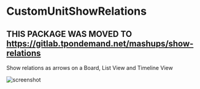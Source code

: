 # CustomUnitShowRelations

## THIS PACKAGE WAS MOVED TO https://gitlab.tpondemand.net/mashups/show-relations

Show relations as arrows on a Board, List View and Timeline View

![screenshot](https://user-images.githubusercontent.com/4998556/45805288-0dbffd80-bcc7-11e8-8b8a-eae65aa16c00.png)
